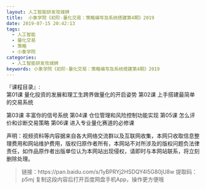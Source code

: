 ```yaml
---
layout: 人工智能研发攻城狮
title:  小象学院《初阶-量化交易：策略编写及系统搭建第4期》2019
date: 2019-07-15 20:42:13
tags:
  - 人工智能
  - 量化交易
  - 策略
  - 小象学院
categories:
  - 人工智能研发攻城狮
keywords: 小象学院《初阶-量化交易：策略编写及系统搭建第4期》2019
---
```


『课程目录』:  
第01课 量化投资的发展和理工生跨界做量化的开启姿势
第02课 上手搭建最简单的交易系统
<!-- more --> 
第03课 丰富你的信号系统
第04课 仓位管理和风险控制功能实现
第05课 怎么评价和诊断交易策略
第06课 进入专业量化赛道的必修课

<div class="post-copyright">
    <div class="post-copyright__author">
      <span class="post-copyright-meta">声明：视频资料等内容据来自各大网络交流群以及互联网收集，本网只收取信息整理费用和网站维护费用，版权归原作者所有，本网站不对所涉及的版权问题负法律责任，如作品原作者出版单位认为本网站出现侵权，请即时与本网站联系，将立刻删除处理。 </span>
    </div>
</div>

<blockquote class="blockquote-center">
链接：https://pan.baidu.com/s/1yBPRYj2HSDQY4l5G80jU8w 
提取码：p5mj 
复制这段内容后打开百度网盘手机App，操作更方便哦
</blockquote>

